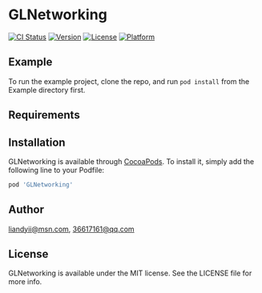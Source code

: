 # GLNetworking

[![CI Status](https://img.shields.io/travis/liandyii@msn.com/GLNetworking.svg?style=flat)](https://travis-ci.org/liandyii@msn.com/GLNetworking)
[![Version](https://img.shields.io/cocoapods/v/GLNetworking.svg?style=flat)](https://cocoapods.org/pods/GLNetworking)
[![License](https://img.shields.io/cocoapods/l/GLNetworking.svg?style=flat)](https://cocoapods.org/pods/GLNetworking)
[![Platform](https://img.shields.io/cocoapods/p/GLNetworking.svg?style=flat)](https://cocoapods.org/pods/GLNetworking)

## Example

To run the example project, clone the repo, and run `pod install` from the Example directory first.

## Requirements

## Installation

GLNetworking is available through [CocoaPods](https://cocoapods.org). To install
it, simply add the following line to your Podfile:

```ruby
pod 'GLNetworking'
```

## Author

liandyii@msn.com, 36617161@qq.com

## License

GLNetworking is available under the MIT license. See the LICENSE file for more info.
